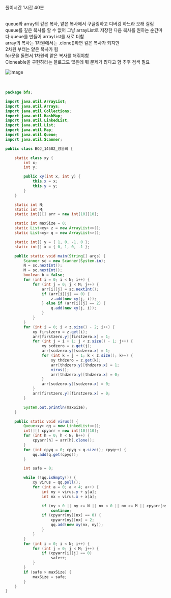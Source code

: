 풀이시간 1시간 40분 <br><br>

queue와 array의 깊은 복사, 얕은 복사에서 구글링하고 디버깅 하느라 오래 걸림 <br>
queue를 깊은 복사를 할 수 없어 그냥 arrayList로 저장한 다음 복사를 원하는 순간마다 queue를 만들어 arrayList를 새로 더함 <br>
array의 복사는 1차원에서는 .clone()하면 깊은 복사가 되지만 <br>
2차원 부터는 얕은 복사가 됨 <br>
for문을 돌면서 1차원씩 얕은 복사를 해줘야함 <br>
Cloneable을 구현하라는 블로그도 많은데 뭐 문제가 많다고 함 추후 검색 필요  <br>

![image](https://user-images.githubusercontent.com/43237961/201506349-2db48bb1-4697-49b9-99b3-1aeb0956b940.png)
<br><br><br>


```java
package bfs;

import java.util.ArrayList;
import java.util.Arrays;
import java.util.Collections;
import java.util.HashMap;
import java.util.LinkedList;
import java.util.List;
import java.util.Map;
import java.util.Queue;
import java.util.Scanner;

public class BOJ_14502_양윤희 {

	static class xy {
		int x;
		int y;

		public xy(int x, int y) {
			this.x = x;
			this.y = y;
		}
	}

	static int N;
	static int M;
	static int[][] arr = new int[10][10];

	static int maxSize = 0;
	static List<xy> z = new ArrayList<>();
	static List<xy> q = new ArrayList<>();

	static int[] y = { 1, 0, -1, 0 };
	static int[] x = { 0, 1, 0, -1 };

	public static void main(String[] args) {
		Scanner sc = new Scanner(System.in);
		N = sc.nextInt();
		M = sc.nextInt();
		boolean b = false;
		for (int i = 0; i < N; i++) {
			for (int j = 0; j < M; j++) {
				arr[i][j] = sc.nextInt();
				if (arr[i][j] == 0) {
					z.add(new xy(j, i));
				} else if (arr[i][j] == 2) {
					q.add(new xy(j, i));
				}
			}
		}
		for (int i = 0; i < z.size() - 2; i++) {
			xy firstzero = z.get(i);
			arr[firstzero.y][firstzero.x] = 1;
			for (int j = i + 1; j < z.size() - 1; j++) {
				xy scdzero = z.get(j);
				arr[scdzero.y][scdzero.x] = 1;
				for (int k = j + 1; k < z.size(); k++) {
					xy thdzero = z.get(k);
					arr[thdzero.y][thdzero.x] = 1;
					virus();
					arr[thdzero.y][thdzero.x] = 0;
				}
				arr[scdzero.y][scdzero.x] = 0;
			}
			arr[firstzero.y][firstzero.x] = 0;
		}

		System.out.println(maxSize);
	}

	public static void virus() {
		Queue<xy> qq = new LinkedList<>();
		int[][] cpyarr = new int[10][10];
		for (int h = 0; h < N; h++) {
			cpyarr[h] = arr[h].clone();
		}
		for (int cpyq = 0; cpyq < q.size(); cpyq++) {
			qq.add(q.get(cpyq));
		}

		int safe = 0;

		while (!qq.isEmpty()) {
			xy virus = qq.poll();
			for (int a = 0; a < 4; a++) {
				int ny = virus.y + y[a];
				int nx = virus.x + x[a];

				if (ny < 0 || ny >= N || nx < 0 || nx >= M || cpyarr[ny][nx] == 2 || cpyarr[ny][nx] == 1)
					continue;
				if (cpyarr[ny][nx] == 0) {
					cpyarr[ny][nx] = 2;
					qq.add(new xy(nx, ny));
				}
			}
		}
		for (int i = 0; i < N; i++) {
			for (int j = 0; j < M; j++) {
				if (cpyarr[i][j] == 0)
					safe++;
			}
		}
		if (safe > maxSize) {
			maxSize = safe;
		}
	}
}
```
